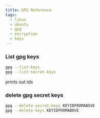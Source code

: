 ```yaml
---
title: GPG Reference
tags: 
  - linux
  - ubuntu
  - gpg
  - encryption
  - keys
---
```


### List gpg keys

```bash
gpg --list-keys
gpg --list-secret-keys
```
prints out ids

### delete gpg secret keys

```bash
gpg --delete-secret-keys KEYIDFROMABOVE
gpg --delete-keys KEYIDFROMABOVE
```

